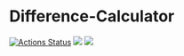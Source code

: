 # Difference-Calculator
[![Actions Status](https://github.com/SaiRyker/Difference-Calculator/workflows/linter.yml/badge.svg)](https://github.com/SaiRyker/Difference-Calculator/actions)
<a href="https://codeclimate.com/github/SaiRyker/Difference-Calculator/maintainability"><img src="https://api.codeclimate.com/v1/badges/cc3d1f804517f750e569/maintainability" /></a>
<a href="https://codeclimate.com/github/SaiRyker/Difference-Calculator/test_coverage"><img src="https://api.codeclimate.com/v1/badges/cc3d1f804517f750e569/test_coverage" /></a>
